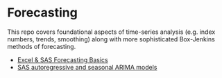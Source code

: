 Forecasting
===========

This repo covers foundational aspects of time-series analysis (e.g. index numbers, trends, smoothing) along with more sophisticated Box-Jenkins methods of forecasting.

-   [Excel & SAS Forecasting Basics](ForecastingBasics.md)
-   [SAS autoregressive and seasonal ARIMA models](BasicSASForecasting.md)

